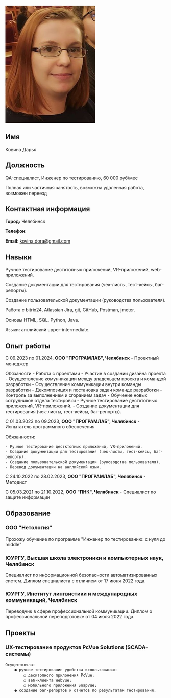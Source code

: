 ![Photo](/img/photo.jpg)

## Имя

Ковина Дарья

## Должность

QA-специалист, Инженер по тестированию, 60 000 руб/мес

Полная или частичная занятость, возможна удаленная работа, возможен переезд

## Контактная информация

**Город:** Челябинск

**Телефон**: 

**Email**: kovina.dora@gmail.com

## Навыки

Ручное тестирование дестктопных приложений, VR-приложений, web-приложений.

Создание документации для тестирования (чек-листы, тест-кейсы, баг-репорты).

Создание пользовательской документации (руководства пользователя).

Работа с bitrix24, Atlassian Jira, git, GitHub, Postman, jmeter.

Основы HTML, SQL, Python, Java.

Языки: английский upper-intermediate.

## Опыт работы

С 09.2023 по 01.2024, **ООО "ПРОГРАМЛАБ", Челябинск** - Проектный менеджер

Обязаности
    - Работа с проектами
      - Участие в создании дизайна проекта
      - Осуществление комунникации между владельцем проекта и командой разработки
      - Осуществление коммуникации внутри команды разработки
      - Декомпозиция и постановка задач команде разработки
      - Контроль за выполнением и сгоранием задач
    - Обучение новых сотрудников отдела тестировки
    - Ручное тестирование дестктопных приложений, VR-приложений.
    - Создание документации для тестирования (чек-листы, тест-кейсы, баг-репорты).

С 01.03.2023 по 09.2023, **ООО "ПРОГРАМЛАБ", Челябинск** - Испытатель программного обеспечения

Обязанности:

    - Ручное тестирование дестктопных приложений, VR-приложений.
    - Создание документации для тестирования (чек-листы, тест-кейсы, баг-репорты).
    - Создание пользовательской документации (руководства пользователя).
    - Перевод документации на английский язык.

С 24.10.2022 по 28.02.2023, **ООО "ПРОГРАМЛАБ", Челябинск** - Методист

С 05.03.2021 по 21.10.2022, **ООО "ПНК", Челябинск** - Специалист по защите информации

## Образование

### **ООО "Нетология"**

Прохожу обучение по программе "Инженер по тестированию: с нуля до middle"

### **ЮУРГУ, Высшая школа электроники и компьютерных наук, Челябинск**

Специалист по информационной безопасности автоматизированных систем.
Диплом специалиста с отличием от 17 июня 2022 года.

### **ЮУРГУ, Институт лингвистики и международных коммуникаций, Челябинск**

Переводчик в сфере профессиональной коммуникации.
Диплом о профессиональной переподготовке от 04 июля 2022 года.

## Проекты

### UX-тестирование продуктов PcVue Solutions (SCADA-системы)

    Осуществляла:
        ● ручное тестирование удобства использования:
            ○ десктопного приложения PcVue;
            ○ веб-клиента WebVue;
            ○ мобильного приложения SnapVue;
        ● создание баг-репортов и отчетов по результатам тестирования.
